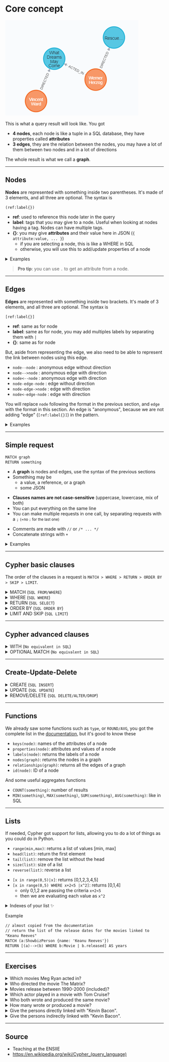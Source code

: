 # Core concept

<div class="row mt-3 mx-0"><div class="col-md-4">

![Cypher Graph Example](images/example.png)
</div><div class="align-self-center col-md-8">

This is what a query result will look like. You got

* **4 nodes**, each node is like a tuple in a SQL database, they have properties called **attributes**
* **3 edges**, they are the relation between the nodes, you may have a lot of them between two nodes and in a lot of directions

The whole result is what we call a **graph**.
</div></div>

<hr class="sr">

## Nodes

<div class="row row-cols-md-2 mx-0"><div class="align-self-center">

**Nodes** are represented with something inside two parentheses. It's made of 3 elements, and all three are optional. The syntax is

```none
(ref:label{})
```

</div><div>

* **ref**: used to reference this node later in the query
* **label**: tags that you may give to a node. Useful when looking at nodes having a tag. Nodes can have multiple tags.
* **{}**: you may give **attributes** and their value here in JSON (`{ attribute:value, ... }`)
  * if you are selecting a node, this is like a WHERE in SQL
  * otherwise, you will use this to add/update properties of a node
</div></div>

<details class="details-e">
<summary>Examples</summary>

* `()`: every node
* `(m)`: store every node in m
* `(:Movie)`: every node having the label "Movie"
* `(m:Movie)`: store nodes having the label "Movie" inside m
* `(m:Movie{released:2008})`: store movies released in 2008 in m
* `(:Movie{released:2008})`: only movies released in 2008
* `(:{released:2008})`: nodes having released = 2008
* `(r:{released:2008})`: store nodes having released = 2008 in r
</details>

> **Pro tip**: you can use `.` to get an attribute from a node.

<hr class="sl">

## Edges

<div class="row row-cols-md-2 mx-0"><div class="align-self-center">

**Edges** are represented with something inside two brackets. It's made of 3 elements, and all three are optional. The syntax is

```none
[ref:label{}]
```

* **ref**: same as for node
* **label**: same as for node, you may add multiples labels by separating them with `|`
* **{}**: same as for node
</div><div>

But, aside from representing the edge, we also need to be able to represent the link between nodes using this edge.

* `node--node` : anonymous edge without direction
* `node-->node` : anonymous edge with direction
* `node<--node` : anonymous edge with direction
* `node-edge-node` : edge without direction
* `node-edge->node` : edge with direction
* `node<-edge-node` : edge with direction

You will replace `node` following the format in the previous section, and `edge` with the format in this section. An edge is "anonymous", because we are not adding "edge" (`[ref:label{}]`) in the pattern.
</div></div>

<details class="details-e">
<summary>Examples</summary>

* `()--()`: every two nodes linked together
* `()-->()`: every two nodes, with one having an arrow going to the other
* `(:Movie)--(p)`: store in p, nodes linked with nodes "Movie"
* `(:Movie)<-[:ACTED_IN]-(p)`: store in p, nodes that "ACTED_IN" a Movie
* `(p)-[:ACTED_IN]->(:Movie)`: same
* `()-[a:ACTED_IN]-()`: store in a, every edge labeled "ACTED_IN"
</details>

<hr class="sr">

## Simple request

<div class="row row-cols-md-2 mx-0"><div>

```cypher
MATCH graph
RETURN something
```

* A **graph** is nodes and edges, use the syntax of the previous sections
* Something may be 
  * a value, a reference, or a graph
  * some JSON
</div><div class="align-self-center">

<div>

* **Clauses names are not case-sensitive** (uppercase, lowercase, mix of both)
* You can put everything on the same line
* You can make multiple requests in one call, by separating requests with a `;` <small>(=no `;` for the last one)</small>
</div>

* Comments are made with `//` or `/* ... */`
* Concatenate strings with `+`
</div></div>

<details class="details-e">
<summary>Examples</summary>

* `MATCH (n) RETURN n`: return every node
* `MATCH (m:Movie) RETURN m`: return every node labeled "Movie"
* `MATCH (m:Movie) RETURN m.title`: return the title of every node labeled "Movie"
* `MATCH (m:Movie) RETURN {title:m.title, desc: m.tagline}`: ... as JSON
* `MATCH (m:Movie) RETURN m.title, m.tagline`: ... as a Table
* `MATCH (:Movie)<-[:ACTED_IN]-(p) RETURN p`: nodes that acted in a movie
</details>

<hr class="sl">

## Cypher basic clauses

The order of the clauses in a request is `MATCH > WHERE > RETURN > ORDER BY > SKIP > LIMIT`.

<details class="details-e">
<summary>MATCH (<code>SQL FROM/WHERE</code>)</summary>

As we saw, you call `MATCH` with a graph.

```cypher
MATCH (m:Movie) RETURN m
MATCH m = (:Movie) RETURN m
MATCH g = (:Movie)-[]-() RETURN g
// as a where, but you can only use EQUALS (only released in 2008)
MATCH (m:Movie{released: 2008}) RETURN m
// catesian product
MATCH (m), (p) RETURN m, p
```

> **Pro tip**: You can chain matches if needed.
</details>

<details class="details-e">
<summary>WHERE (<code>SQL WHERE</code>)</summary>

It's working like in SQL. The where will filter the nodes that do not match the condition in the where. Where is taking a boolean, and you can chain conditions with `AND/OR/NOT/IS/XOR`.

* `=, !=, <>, >, <, >=, <=, ...`
* ex: `ref.attribute <> 5`
* `attribute IN [value, value]`
* `attribut =~ "regex"`
* `attribute STARTS WITH, ENDS WITH, CONTAINS`
* `ref:label`: true if ref got this label, false else
* `exists(ref.attribute)`: check if "attribute" exists
* `type(edge) == 'name'`: test if an edge got this name
* you can write an edge in the WHERE like you did in the match

The match can help you simplify complex where clauses, so don't hesitate to use it, as follows

```cypher
// released after 2000
MATCH (m) WHERE m:Movie AND exists(m.released) AND m.released > 2000 RETURN m
// could be simplied to
MATCH (m:Movie) WHERE exists(m.released) AND m.released > 2000 RETURN m

// match every node that PRODUCED a movie, and the movie
MATCH (p)-[:PRODUCED]->(m:Movie) RETURN p, m
// version using where
MATCH (p)--(m) WHERE (p)-[:PRODUCED]->(m:Movie) RETURN p, m
```
</details>

<details class="details-e">
<summary>RETURN (<code>SQL SELECT</code>)</summary>

```cypher
MATCH (m:Movie) RETURN m // node
MATCH (m:Movie) RETURN DISTINCT m // no duplicates results
MATCH (m:Movie) RETURN m.title, m.released // table with title+released
MATCH (m:Movie) RETURN {title: m.title, year: m.released} // JSON
MATCH (m:Movie) RETURN m.title AS title, m.released AS year // rename
```
</details>

<details class="details-e">
<summary>ORDER BY (<code>SQL ORDER BY</code>)</summary>

```cypher
MATCH (m:Movie) RETURN m.title ORDER BY m.title // ASC
MATCH (m:Movie) RETURN m.title ORDER BY m.title ASC
MATCH (m:Movie) RETURN m.title ORDER BY m.title DESC
```
</details>

<details class="details-e">
<summary>LIMIT AND SKIP (<code>SQL LIMIT</code>)</summary>

`SKIP` is used to skip results, while `LIMIT` is used to limit the number of results.

```cypher
// return the oldest movies
MATCH (m:Movie) RETURN m ORDER BY m.released 
SKIP 10 // skip the first 10 results
LIMIT 3 // return only 3 results
```
</details>

<hr class="sr">

## Cypher advanced clauses

<details class="details-e">
<summary>WITH (<code>No equivalent in SQL</code>)</summary>

`WITH` is allowing you to update what you matched, and prepare things for the next matches. You can use WHERE, ORDER BY, LIMIT, etc. inside a WITH!

```cypher
// what's the average released year for the movies in the database?
MATCH (m:Movie) RETURN ROUND(AVG(m.released))
// using a WITH
MATCH (m:Movie) WITH ROUND(AVG(m.released)) as avg RETURN avg
// and now, let's say we want the movies released in avg (=1998)
MATCH (m:Movie) WITH ROUND(AVG(m.released)) as avg 
MATCH (m{released: avg})
RETURN m
```
</details>

<details class="details-e">
<summary>OPTIONAL MATCH (<code>No equivalent in SQL</code>)</summary>

This clause is after the MATCH, before the WHERE. You can try to match something, but if there is no match, then the variable will be null.

```cypher
// for each film, we want to know who acted_in, if someone
// acted in (otherwise, it will be null)
MATCH (a:Movie)
OPTIONAL MATCH (a)<-[r:ACTED_IN]-()
RETURN a.title, r
```
</details>

<hr class="sl">

## Create-Update-Delete

<details class="details-e">
<summary>CREATE (<code>SQL INSERT</code>)</summary>

Simply give the graph you want to create.

```cypher
CREATE (:Movie{title: "My movie", released: 2021})
// create from something existing
MATCH (m:Movie{title: "My movie"}) CREATE (m)<-[:ACTED_IN]-(:ShowbizPerson{name: "me"})
```
</details>

<details class="details-e">
<summary>UPDATE (<code>SQL UPDATE</code>)</summary>

As we did in SQL, simply "`SELECT`" and update your selection with `SET`.

```cypher
MATCH (p:ShowbizPerson{name: "me"})
SET p.name = "My name", p.born = 2021
// same as
MATCH (p:ShowbizPerson{name: "me"})
SET p.name = "My name" SET p.born = 2021
```
</details>

<details class="details-e">
<summary>REMOVE/DELETE (<code>SQL DELETE/ALTER/DROP</code>)</summary>

```cypher
// REMOVE an attribute
MATCH (p:ShowbizPerson{name: "My name"}) REMOVE p.born RETURN p

// DELETE an edge
MATCH (:ShowbizPerson{name: "My name"})-[r]-() DELETE r

// DETACH DELETE a node
// DETACH = delete incident edges, optional if they were already deleted
// DELETE = delete the node
MATCH (p:ShowbizPerson{name: "My name"}) DETACH DELETE (p)
```
</details>

<hr class="sr">

## Functions

We already saw some functions such as `type`, or `ROUND/AVG`, you got the complete list in the [documentation](https://neo4j.com/docs/cypher-manual/current/functions/), but it's good to know these

* `keys(node)`: names of the attributes of a node
* `properties(node)`: attributes and values of a node
* `labels(node)`: returns the labels of a node
* `nodes(graph)`: returns the nodes in a graph
* `relationships(graph)`: returns all the edges of a graph
* `id(node)`: ID of a node

And some useful aggregates functions

* `COUNT(something)`: number of results
* `MIN(something)`, `MAX(something)`, `SUM(something)`, `AVG(something)`: like in SQL

<hr class="sl">

## Lists

If needed, Cypher got support for lists, allowing you to do a lot of things as you could do in Python.

<div class="row row-cols-md-2 mx-0"><div>

* `range(min,max)`: returns a list of values [min, max]
* `head(list)`: return the first element
* `tail(list)`: remove the list without the head
* `size(list)`: size of a list
* `reverse(list)`: reverse a list
</div><div>

* `[x in range(0,5)|x]`: returns [0,1,2,3,4,5]
* `[x in range(0,5) WHERE x+2<5 |x^2]`: returns [0,1,4]
  * only 0,1,2 are passing the criteria `x+2<5`
  * then we are evaluating each value as `x^2`

</div></div>

<details class="details-e">
<summary>Indexes of your list ✨</summary>

* `list[0]`: first element
* `list[-1]`: last element
* `list[1..3]`: list of `list[1]`+`list[2]`
* `list[..3]`: list of `list[0]`+`list[1]`+`list[2]`
* `list[0..]`: list of `list[0]`+`list[1]`+...
</details>

Example

```cypher
// almost copied from the documentation
// return the list of the release dates for the movies linked to "Keanu Reeves"
MATCH (a:ShowbizPerson {name: 'Keanu Reeves'})
RETURN [(a)-->(b) WHERE b:Movie | b.released] AS years
````

<hr class="sr">

## Exercises

<details class="details-s">
<summary>Which movies Meg Ryan acted in?</summary>

```cypher
MATCH (:ShowbizPerson{name: "Meg Ryan"})-[:ACTED_IN]->(m:Movie)
RETURN DISTINCT m.title
```
</details>

<details class="details-s">
<summary>Who directed the movie The Matrix?</summary>

```cypher
MATCH (:Movie{title: "The Matrix"})-[:DIRECTED]-(s:ShowbizPerson)
RETURN s.name
```
</details>

<details class="details-s">
<summary>Movies release between 1990-2000 (included)?</summary>

```cypher
MATCH (m:Movie)
WHERE m.released>=1990 AND m.released<=2000
RETURN m.title
```
</details>

<details class="details-s">
<summary>Which actor played in a movie with Tom Cruise?</summary>

```cypher
MATCH (s:ShowbizPerson)-[:ACTED_IN]->(:Movie)<-[:ACTED_IN]-(:ShowbizPerson{name: "Tom Cruise"})
RETURN DISTINCT s.name
```

We added DISTINCT because an actor may have played in a movie with Tom Cruise more than once.
</details>

<details class="details-s">
<summary>Who both wrote and produced the same movie?</summary>

```cypher
MATCH (w:ShowbizPerson)-[:WROTE]->(:Movie)<-[:PRODUCED]-(p:ShowbizPerson)
WHERE w.name = p.name
RETURN DISTINCT w.name
```

or

```cypher
MATCH (w:ShowbizPerson)-[:WROTE]->(:Movie)<-[:PRODUCED]-(w)
RETURN DISTINCT w.name
````

or

```cypher
MATCH (w:ShowbizPerson)-[:WROTE]->(:Movie)
MATCH (w)-[:PRODUCED]->(:Movie)
RETURN DISTINCT w.name
```

</details>

<details class="details-s">
<summary>How many wrote or produced a movie?</summary>

```cypher
MATCH (p:ShowbizPerson)-[r:WROTE|PRODUCED]->(:Movie)
RETURN DISTINCT COUNT(p)
```
</details>

<details class="details-s">
<summary>Give the persons directly linked with "Kevin Bacon".</summary>

```cypher
MATCH (:ShowbizPerson{name: "Kevin Bacon"})--(p:ShowbizPerson)
RETURN DISTINCT p
```

An alternative answer, by my teacher (too hard 😭)

```cypher
MATCH p=shortestPath((:ShowbizPerson{name:"Kevin Bacon"})-[*1..2]-(c))
WHERE c.name <> "Kevin Bacon"
WITH collect(c.name) AS names
RETURN names
```
</details>

<details class="details-s">
<summary>Give the persons indirectly linked with "Kevin Bacon".</summary>

```cypher
MATCH (:ShowbizPerson{name: "Kevin Bacon"})--()--(p:ShowbizPerson)
RETURN DISTINCT p.name
```

An alternative answer, by my teacher (too hard 😭)

```cypher
MATCH p=shortestPath((:b{name:"Kevin Bacon"})-[*1..2]-(c))
WHERE c.name <> "Kevin Bacon"
WITH collect(c.name) AS names
MATCH (a) WHERE NOT a.name in names
WITH collect(a.name) AS cnames
RETURN cnames
```
</details>

<hr class="sl">

## Source

* Teaching at the ENSIIE
* <https://en.wikipedia.org/wiki/Cypher_(query_language)>